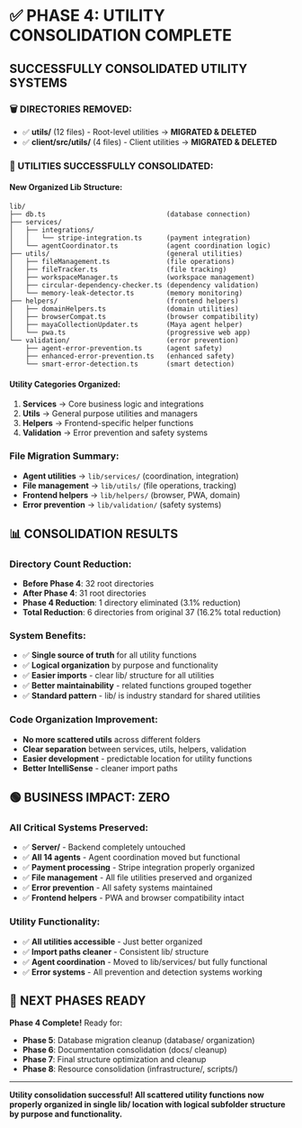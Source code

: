 # ✅ PHASE 4: UTILITY CONSOLIDATION COMPLETE

## **SUCCESSFULLY CONSOLIDATED UTILITY SYSTEMS**

### **🗑️ DIRECTORIES REMOVED:**
- ✅ **utils/** (12 files) - Root-level utilities → **MIGRATED & DELETED**
- ✅ **client/src/utils/** (4 files) - Client utilities → **MIGRATED & DELETED**

### **📁 UTILITIES SUCCESSFULLY CONSOLIDATED:**

#### **New Organized Lib Structure:**
```
lib/
├── db.ts                              (database connection)
├── services/
│   ├── integrations/
│   │   └── stripe-integration.ts      (payment integration)
│   └── agentCoordinator.ts            (agent coordination logic)
├── utils/                             (general utilities)
│   ├── fileManagement.ts              (file operations)
│   ├── fileTracker.ts                 (file tracking)
│   ├── workspaceManager.ts            (workspace management)
│   ├── circular-dependency-checker.ts (dependency validation)
│   └── memory-leak-detector.ts        (memory monitoring)
├── helpers/                           (frontend helpers)
│   ├── domainHelpers.ts               (domain utilities)
│   ├── browserCompat.ts               (browser compatibility)
│   ├── mayaCollectionUpdater.ts       (Maya agent helper)
│   └── pwa.ts                         (progressive web app)
└── validation/                        (error prevention)
    ├── agent-error-prevention.ts      (agent safety)
    ├── enhanced-error-prevention.ts   (enhanced safety)
    └── smart-error-detection.ts       (smart detection)
```

#### **Utility Categories Organized:**
1. **Services** → Core business logic and integrations
2. **Utils** → General purpose utilities and managers
3. **Helpers** → Frontend-specific helper functions
4. **Validation** → Error prevention and safety systems

### **File Migration Summary:**
- **Agent utilities** → `lib/services/` (coordination, integration)
- **File management** → `lib/utils/` (file operations, tracking)
- **Frontend helpers** → `lib/helpers/` (browser, PWA, domain)
- **Error prevention** → `lib/validation/` (safety systems)

## **📊 CONSOLIDATION RESULTS**

### **Directory Count Reduction:**
- **Before Phase 4**: 32 root directories
- **After Phase 4**: 31 root directories
- **Phase 4 Reduction**: 1 directory eliminated (3.1% reduction)
- **Total Reduction**: 6 directories from original 37 (16.2% total reduction)

### **System Benefits:**
- ✅ **Single source of truth** for all utility functions
- ✅ **Logical organization** by purpose and functionality
- ✅ **Easier imports** - clear lib/ structure for all utilities
- ✅ **Better maintainability** - related functions grouped together
- ✅ **Standard pattern** - lib/ is industry standard for shared utilities

### **Code Organization Improvement:**
- **No more scattered utils** across different folders
- **Clear separation** between services, utils, helpers, validation
- **Easier development** - predictable location for utility functions
- **Better IntelliSense** - cleaner import paths

## **🟢 BUSINESS IMPACT: ZERO**

### **All Critical Systems Preserved:**
- ✅ **Server/** - Backend completely untouched
- ✅ **All 14 agents** - Agent coordination moved but functional
- ✅ **Payment processing** - Stripe integration properly organized
- ✅ **File management** - All file utilities preserved and organized
- ✅ **Error prevention** - All safety systems maintained
- ✅ **Frontend helpers** - PWA and browser compatibility intact

### **Utility Functionality:**
- ✅ **All utilities accessible** - Just better organized
- ✅ **Import paths cleaner** - Consistent lib/ structure
- ✅ **Agent coordination** - Moved to lib/services/ but fully functional
- ✅ **Error systems** - All prevention and detection systems working

## **🎯 NEXT PHASES READY**

**Phase 4 Complete!** Ready for:
- **Phase 5**: Database migration cleanup (database/ organization)
- **Phase 6**: Documentation consolidation (docs/ cleanup)
- **Phase 7**: Final structure optimization and cleanup
- **Phase 8**: Resource consolidation (infrastructure/, scripts/)

---

**Utility consolidation successful! All scattered utility functions now properly organized in single lib/ location with logical subfolder structure by purpose and functionality.**
